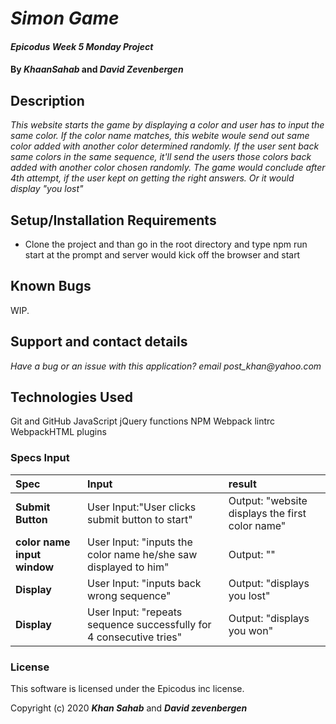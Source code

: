# _Simon Game_

#### _Epicodus Week 5 Monday Project_

#### By _**KhaanSahab**_ and _**David Zevenbergen**_

## Description

_This website starts the game by displaying a color and user has to input the same color. If the color name matches, this webite woule send out same color added with another color determined randomly. If the user sent back same colors in the same sequence, it'll send the users those colors back added with another color chosen randomly. The game would conclude after 4th attempt, if the user kept on getting the right answers. Or it would display "you lost"_

## Setup/Installation Requirements

* Clone the project and than go in the root directory and type npm run start at the prompt and server would kick off the browser and start

## Known Bugs

WIP.

## Support and contact details

_Have a bug or an issue with this application? email post_khan@yahoo.com_

## Technologies Used

Git and GitHub
JavaScript
jQuery
functions
NPM
Webpack
lintrc
WebpackHTML plugins

### Specs Input
| Spec | Input | result |
| :-------------  | :-----------------------------------------------------| :----------------------------------------|
| **Submit Button**  | User Input:"User clicks submit button to start" | Output: "website displays the first color name" |
| **color name input window** | User Input: "inputs the color name he/she saw displayed to him" | Output: ""|displays back the same color plus one more color name and it continues with each time user getting one more color name appended to already added array|
| **Display** | User Input: "inputs back wrong sequence" | Output: "displays you lost" |
| **Display** | User Input: "repeats sequence successfully for 4 consecutive tries" | Output: "displays you won" |


### License

This software is licensed under the Epicodus inc license.

Copyright (c) 2020 **_Khan Sahab_** and **_David zevenbergen_**